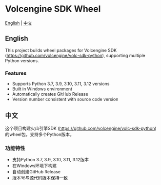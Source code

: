 # Volcengine SDK Wheel

[English](#english) | [中文](#chinese)

<a name="english"></a>
## English

This project builds wheel packages for Volcengine SDK (https://github.com/volcengine/volc-sdk-python), supporting multiple Python versions.

### Features

- Supports Python 3.7, 3.9, 3.10, 3.11, 3.12 versions
- Built in Windows environment
- Automatically creates GitHub Release
- Version number consistent with source code version


<a name="chinese"></a>
## 中文

这个项目构建火山引擎SDK (https://github.com/volcengine/volc-sdk-python) 的wheel包，支持多个Python版本。

### 功能特性

- 支持Python 3.7, 3.9, 3.10, 3.11, 3.12版本
- 在Windows环境下构建
- 自动创建GitHub Release
- 版本号与源代码版本保持一致

